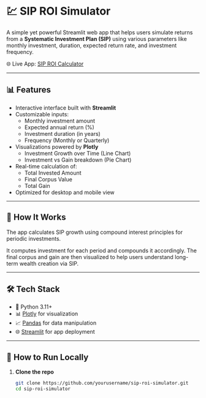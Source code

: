 # 💹 SIP ROI Simulator

A simple yet powerful Streamlit web app that helps users simulate returns from a **Systematic Investment Plan (SIP)** using various parameters like monthly investment, duration, expected return rate, and investment frequency.

🌐 Live App: [SIP ROI Calculator](https://sip-roi-calculator.streamlit.app/)

---

## 📊 Features

- Interactive interface built with **Streamlit**
- Customizable inputs:  
  - Monthly investment amount  
  - Expected annual return (%)  
  - Investment duration (in years)  
  - Frequency (Monthly or Quarterly)
- Visualizations powered by **Plotly**
  - Investment Growth over Time (Line Chart)
  - Investment vs Gain breakdown (Pie Chart)
- Real-time calculation of:
  - Total Invested Amount
  - Final Corpus Value
  - Total Gain
- Optimized for desktop and mobile view


---

## 🧠 How It Works

The app calculates SIP growth using compound interest principles for periodic investments.

It computes investment for each period and compounds it accordingly. The final corpus and gain are then visualized to help users understand long-term wealth creation via SIP.

---

## 🛠 Tech Stack

- 🐍 Python 3.11+
- 📊 [Plotly](https://plotly.com/python/) for visualization
- 📈 [Pandas](https://pandas.pydata.org/) for data manipulation
- 🌐 [Streamlit](https://streamlit.io/) for app deployment

---

## 🚀 How to Run Locally

1. **Clone the repo**  
   ```bash
   git clone https://github.com/yourusername/sip-roi-simulator.git
   cd sip-roi-simulator
